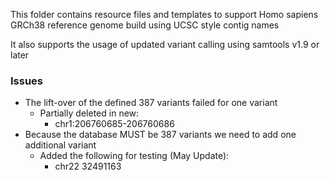 This folder contains resource files and templates to support Homo sapiens GRCh38 reference genome build using UCSC style contig names

It also supports the usage of updated variant calling using samtools v1.9 or later

### Issues
* The lift-over of the defined 387 variants failed for one variant
    * Partially deleted in new:
        * chr1:206760685-206760686
* Because the database MUST be 387 variants we need to add one additional variant
    * Added the following for testing (May Update):
        * chr22 32491163